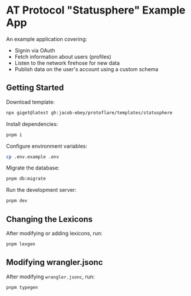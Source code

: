 # AT Protocol "Statusphere" Example App

An example application covering:

- Signin via OAuth
- Fetch information about users (profiles)
- Listen to the network firehose for new data
- Publish data on the user's account using a custom schema

## Getting Started

Download template:

```sh
npx giget@latest gh:jacob-ebey/protoflare/templates/statusphere
```

Install dependencies:

```sh
pnpm i
```

Configure environment variables:

```sh
cp .env.example .env
```

Migrate the database:

```sh
pnpm db:migrate
```

Run the development server:

```sh
pnpm dev
```

## Changing the Lexicons

After modifying or adding lexicons, run:

```sh
pnpm lexgen
```

## Modifying wrangler.jsonc

After modifying `wrangler.jsonc`, run:

```sh
pnpm typegen
```
